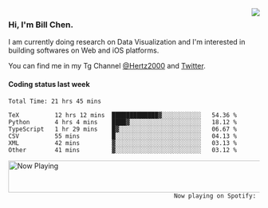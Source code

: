 <img  align="right" src="https://github-readme-stats.vercel.app/api?username=BillChen2k&show_icons=false&count_private=true&hide_title=true">

### Hi, I'm Bill Chen.

I am currently doing research on Data Visualization and I'm interested in building softwares on Web and iOS platforms.

You can find me in my Tg Channel [@Hertz2000](https://t.me/Hertz2000) and [Twitter](https://twitter.com/billchen2k).

#### Coding status last week

<!--START_SECTION:waka-->

```text
Total Time: 21 hrs 45 mins

TeX          12 hrs 12 mins  █████████████▓░░░░░░░░░░░   54.36 %
Python       4 hrs 4 mins    ████▓░░░░░░░░░░░░░░░░░░░░   18.12 %
TypeScript   1 hr 29 mins    █▓░░░░░░░░░░░░░░░░░░░░░░░   06.67 %
CSV          55 mins         █░░░░░░░░░░░░░░░░░░░░░░░░   04.13 %
XML          42 mins         ▓░░░░░░░░░░░░░░░░░░░░░░░░   03.13 %
Other        41 mins         ▓░░░░░░░░░░░░░░░░░░░░░░░░   03.12 %
```

<!--END_SECTION:waka-->


<div>
<a href="https://spotify-now-playing.billchen2k.vercel.app/now-playing?open">
   <img align="right" src="https://spotify-now-playing.billchen2k.vercel.app/now-playing" width="540" height="64" alt="Now Playing">
</a>
</div>

<div>
<p align="right"><code>Now playing on Spotify: </code></p>
</div>

<!--
**BillChen2K/BillChen2K** is a ✨ _special_ ✨ repository because its `README.md` (this file) appears on your GitHub profile.

Here are some ideas to get you started:

- 🔭 I’m currently working on ...
- 🌱 I’m currently learning ...
- 👯 I’m looking to collaborate on ...
- 🤔 I’m looking for help with ...
- 💬 Ask me about ...
- 📫 How to reach me: ...
- 😄 Pronouns: ...
- ⚡ Fun fact: ...
-->
